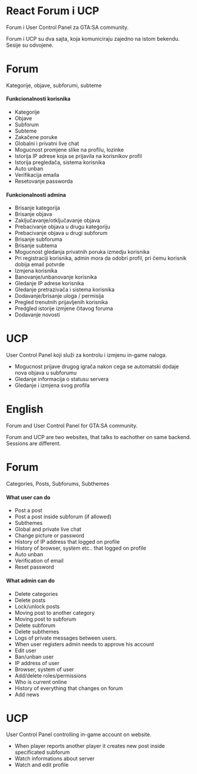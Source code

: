 # React Forum i UCP

Forum i User Control Panel za GTA:SA community.

Forum i UCP su dva sajta, koja komuniciraju zajedno na istom bekendu.
Sesije su odvojene.

# Forum

Kategorije, objave, subforumi, subteme

  <h4>Funkcionalnosti korisnika</h4>

<ul>
  <li>Kategorije</li>
  <li>Objave</li>
  <li>Subforum</li>
  <li>Subteme</li>
  <li>Zakačene poruke</li>
  <li>Globalni i privatni live chat</li>
  <li>Mogucnost promjene slike na profilu, lozinke</li>
  <li>Istorija IP adrese koja se prijavila na korisnikov profil</li>
  <li>Istorija pregledača, sistema korisnika</li>
  <li>Auto unban</li>
  <li>Verifikacija emaila</li>
  <li>Resetovanje passworda</li>



</ul>

  <h4>Funkcionalnosti admina</h4>
  
  <ul>
  <li>Brisanje kategorija</li>
  <li>Brisanje objava</li>
  <li>Zaključavanje/otključavanje objava</li>
  <li>Prebacivanje objava u drugu kategoriju</li>
  <li>Prebacivanje objava u drugi subforum</li>
  <li>Brisanje subforuma</li>
  <li>Brisanje subtema</li>
  <li>Mogucnost gledanja privatnih poruka izmedju korisnika</li>
  <li>Pri registraciji korisnika, admin mora da odobri profil, pri čemu korisnik dobija email potvrde</li>
  <li>Izmjena korisnika</li>
  <li>Banovanje/unbanovanje korisnika</li>
  <li>Gledanje IP adrese korisnika</li>
  <li>Gledanje pretrazivača i sistema korisnika</li>
  <li>Dodavanje/brisanje uloga / permisija </li>
  <li>Pregled trenutnih prijavljenih korisnika</li>
  <li>Predgled istorije izmjene čitavog foruma</li>
  <li>Dodavanje novosti</li>

  </ul>
  
  # UCP
  
  User Control Panel koji služi za kontrolu i izmjenu in-game naloga. 
  
  <ul>
  <li> Mogucnost prijave drugog igrača nakon cega se automatski dodaje nova objava u subforumu </li>
   <li>Gledanje informacija o statusu servera</li>
  <li>Gledanje i izmjena svog profila</li>


  </ul>

  # English
  
  Forum and User Control Panel for GTA:SA community.

Forum and UCP are two websites, that talks to eachother on same backend.
Sessions are different.

# Forum

Categories, Posts, Subforums, Subthemes

  <h4>What user can do</h4>

<ul>
  <li>Post a post</li>
  <li>Post a post inside subforum (if allowed)</li>
  <li>Subthemes</li>
  <li>Global and private live chat</li>
  <li>Change picture or password</li>
  <li>History of IP address that logged on profile</li>
  <li>History of browser, system etc.. that logged on profile</li>
  <li>Auto unban</li>
  <li>Verification of email</li>
  <li>Reset password</li>


</ul>

  <h4>What admin can do</h4>
  
  <ul>
  <li>Delete categories</li>
  <li>Delete posts</li>
  <li>Lock/unlock posts</li>
  <li>Moving post to another category</li>
  <li>Moving post to subforum</li>
  <li>Delete subforum</li>
  <li>Delete subthemes</li>
  <li>Logs of private messages between users.</li>
  <li>When user registers admin needs to approve his account</li>
  <li>Edit user</li>
  <li>Ban/unban user</li>
  <li>IP address of user</li>
  <li>Browser, system of user</li>
  <li>Add/delete roles/permissions</li>
  <li>Who is current online</li>
  <li>History of everything that changes on forum</li>
  <li>Add news</li>

  </ul>
  
  # UCP
  
  User Control Panel controlling in-game account on website.
  
  <ul>
  <li>When player reports another player it creates new post inside specificated subforum</li>
   <li>Watch informations about server</li>
  <li>Watch and edit profile</li>


  </ul>
  
  
